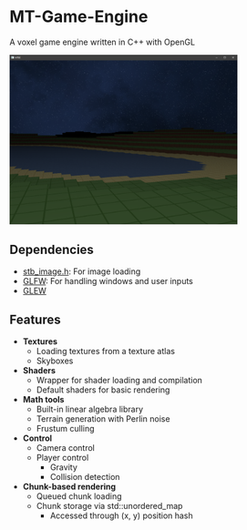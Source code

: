 # MT-Game-Engine
A voxel game engine written in C++ with OpenGL

<img src="Screenshot.png" width="400" />

## Dependencies
* [stb_image.h](https://github.com/nothings/stb/blob/master/stb_image.h): For image loading
* [GLFW](https://github.com/glfw/glfw): For handling windows and user inputs
* [GLEW](https://github.com/nigels-com/glew)

## Features
* **Textures**
    * Loading textures from a texture atlas
    * Skyboxes
* **Shaders**
    * Wrapper for shader loading and compilation
    * Default shaders for basic rendering
* **Math tools**
    * Built-in linear algebra library
    * Terrain generation with Perlin noise
    * Frustum culling
* **Control**
    * Camera control
    * Player control
        * Gravity
        * Collision detection
* **Chunk-based rendering**
    * Queued chunk loading
    * Chunk storage via std::unordered_map
        * Accessed through (x, y) position hash

